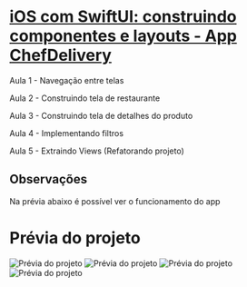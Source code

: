 # [iOS com SwiftUI: construindo componentes e layouts - App ChefDelivery](https://cursos.alura.com.br/course/ios-swiftui-navegacao-gerenciamento-estados)

Aula 1 - Navegação entre telas

Aula 2 - Construindo tela de restaurante

Aula 3 - Construindo tela de detalhes do produto

Aula 4 - Implementando filtros

Aula 5 - Extraindo Views (Refatorando projeto)

## Observações

Na prévia abaixo é possível ver o funcionamento do app

# Prévia do projeto
![Prévia do projeto](app1.png)
![Prévia do projeto](app2.png)
![Prévia do projeto](app3.png)
![Prévia do projeto](app4.png)

